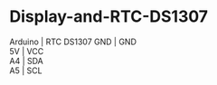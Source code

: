 # Display-and-RTC-DS1307
Arduino | RTC DS1307
GND     | GND  
5V      | VCC  
A4      | SDA  
A5      | SCL  
